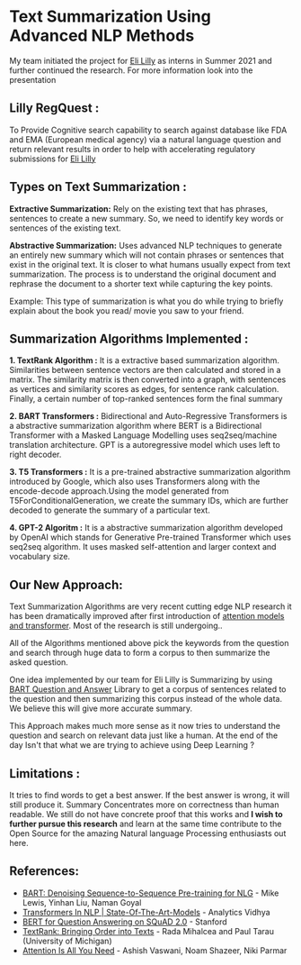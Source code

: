 # Text Summarization Using Advanced NLP Methods

My team initiated the project for [Eli Lilly](https://www.lilly.com/who-we-are/about-lilly) as interns in Summer 2021 and further continued the research.
For more information look into the presentation

## Lilly RegQuest :
To Provide Cognitive search capability to search against database like FDA and EMA (European medical agency) via a 
natural language question and return relevant results in order to help with accelerating regulatory submissions for [Eli Lilly](https://www.lilly.com/who-we-are/about-lilly)



## Types on Text Summarization :

<b>Extractive Summarization:</b> Rely on the existing text that has phrases, sentences to create a new summary.
So, we need to identify key words or sentences of the existing text.


<b>Abstractive Summarization:</b> Uses advanced NLP techniques to generate an entirely new summary which will not contain phrases or sentences 
that exist in the original text. It is closer to what humans usually expect from text summarization. The process is to understand the original document 
and rephrase the document to a shorter text while capturing the key points.

Example: This type of summarization is what you do while trying to briefly explain about the book you read/ movie you saw to your friend.




## Summarization Algorithms Implemented :

<b> 1. TextRank Algorithm :</b> It is a extractive based summarization algorithm. Similarities between sentence vectors are then calculated and stored in a matrix.
The similarity matrix is then converted into a graph, with sentences as vertices and similarity scores as edges, for sentence rank calculation.
Finally, a certain number of top-ranked sentences form the final summary

<b> 2. BART Transformers :</b>  Bidirectional and Auto-Regressive Transformers is a abstractive summarization algorithm where BERT is a Bidirectional Transformer 
with a Masked Language Modelling uses seq2seq/machine translation architecture. GPT is a autoregressive model which uses left to right decoder.

<b> 3. T5 Transformers :</b> It is a pre-trained abstractive summarization algorithm introduced by Google, 
which also uses Transformers along with the encode-decode approach.Using the model generated from T5ForConditionalGeneration, 
we create the summary IDs, which are further decoded to generate the summary of a particular text.

<b> 4. GPT-2 Algoritm :</b> It is a abstractive summarization algorithm developed by OpenAI which stands for Generative Pre-trained Transformer which uses seq2seq algorithm.
It uses masked self-attention and larger context and vocabulary size.

## Our New Approach: 

Text Summarization Algorithms are very recent cutting edge NLP research it has been dramatically improved after first introduction of 
[attention models and transformer](https://papers.nips.cc/paper/2017/file/3f5ee243547dee91fbd053c1c4a845aa-Paper.pdf). Most of the research is still undergoing.. 

All of the Algorithms mentioned above pick the keywords from the question and search through huge data to form a corpus to then summarize the asked question.

One idea implemented by our team for Eli Lilly is Summarizing by using [BART Question and Answer](https://web.stanford.edu/class/archive/cs/cs224n/cs224n.1194/reports/default/15848021.pdf)
Library to get a corpus of sentences related to the question and then summarizing this corpus instead of the whole data. We believe this will give more accurate summary.

This Approach makes much more sense as it now tries to understand the question and search on relevant data just like a human. At the end of the day Isn't that 
what we are trying to achieve using Deep Learning ? 

## Limitations :

It tries to find words to get a best answer. If the best answer is wrong, it will still produce it. 
Summary Concentrates more on correctness than human readable. We still do not have concrete proof that this works and <b>I wish to further pursue this research</b>
and learn at the same time contribute to the Open Source for the amazing Natural language Processing enthusiasts out here.


## References:

- [BART: Denoising Sequence-to-Sequence Pre-training for NLG](https://arxiv.org/abs/1910.13461) - Mike Lewis, Yinhan Liu, Naman Goyal
- [Transformers In NLP | State-Of-The-Art-Models](https://www.analyticsvidhya.com/blog/2019/06/understanding-transformers-nlp-state-of-the-art-models/) - Analytics Vidhya 
- [BERT for Question Answering on SQuAD 2.0](https://web.stanford.edu/class/archive/cs/cs224n/cs224n.1194/reports/default/15848021.pdf) - Stanford
- [TextRank: Bringing Order into Texts](https://web.eecs.umich.edu/~mihalcea/papers/mihalcea.emnlp04.pdf) - Rada Mihalcea and Paul Tarau (University of Michigan)
- [Attention Is All You Need](https://arxiv.org/abs/1706.03762) - Ashish Vaswani, Noam Shazeer, Niki Parmar





